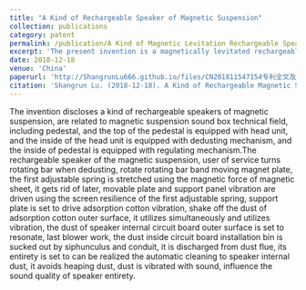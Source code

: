```yaml
---
title: "A Kind of Rechargeable Speaker of Magnetic Suspension"
collection: publications
category: patent
permalink: /publication/A Kind of Magnetic Levitation Rechargeable Speaker
excerpt: 'The present invention is a magnetically levitated rechargeable speaker with an automatic dust removal function that cleans up dust through a system of magnetism, vibration and fans to maintain sound quality. [[Details]](https://patents.google.com/patent/CN109379668B/en).'
date: 2018-12-18
venue: 'China'
paperurl: 'http://ShangrunLu666.github.io/files/CN201811547154专利全文及图片.pdf'
citation: 'Shangrun Lu. (2018-12-18). A Kind of Rechargeable Magnetic Suspension Speaker. CN109379668B [Patent]. 2019-02-22.'
---
```


The invention discloses a kind of rechargeable speakers of magnetic suspension, are related to magnetic suspension sound box technical field, including pedestal, and the top of the pedestal is equipped with head unit, and the inside of the head unit is equipped with dedusting mechanism, and the inside of pedestal is equipped with regulating mechanism.The rechargeable speaker of the magnetic suspension, user of service turns rotating bar when dedusting, rotate rotating bar band moving magnet plate, the first adjustable spring is stretched using the magnetic force of magnetic sheet, it gets rid of later, movable plate and support panel vibration are driven using the screen resilience of the first adjustable spring, support plate is set to drive adsorption cotton vibration, shake off the dust of adsorption cotton outer surface, it utilizes simultaneously and utilizes vibration, the dust of speaker internal circuit board outer surface is set to resonate, last blower work, the dust inside circuit board installation bin is sucked out by siphunculus and conduit, it is discharged from dust flue, its entirety is set to can be realized the automatic cleaning to speaker internal dust, it avoids heaping dust, dust is vibrated with sound, influence the sound quality of speaker entirety.
